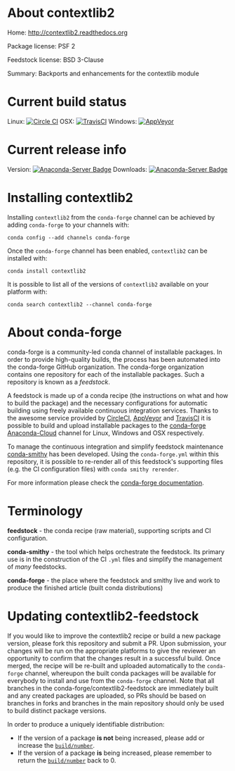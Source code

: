 About contextlib2
=================

Home: http://contextlib2.readthedocs.org

Package license: PSF 2

Feedstock license: BSD 3-Clause

Summary: Backports and enhancements for the contextlib module



Current build status
====================

Linux: [![Circle CI](https://circleci.com/gh/conda-forge/contextlib2-feedstock.svg?style=shield)](https://circleci.com/gh/conda-forge/contextlib2-feedstock)
OSX: [![TravisCI](https://travis-ci.org/conda-forge/contextlib2-feedstock.svg?branch=master)](https://travis-ci.org/conda-forge/contextlib2-feedstock)
Windows: [![AppVeyor](https://ci.appveyor.com/api/projects/status/github/conda-forge/contextlib2-feedstock?svg=True)](https://ci.appveyor.com/project/conda-forge/contextlib2-feedstock/branch/master)

Current release info
====================
Version: [![Anaconda-Server Badge](https://anaconda.org/conda-forge/contextlib2/badges/version.svg)](https://anaconda.org/conda-forge/contextlib2)
Downloads: [![Anaconda-Server Badge](https://anaconda.org/conda-forge/contextlib2/badges/downloads.svg)](https://anaconda.org/conda-forge/contextlib2)

Installing contextlib2
======================

Installing `contextlib2` from the `conda-forge` channel can be achieved by adding `conda-forge` to your channels with:

```
conda config --add channels conda-forge
```

Once the `conda-forge` channel has been enabled, `contextlib2` can be installed with:

```
conda install contextlib2
```

It is possible to list all of the versions of `contextlib2` available on your platform with:

```
conda search contextlib2 --channel conda-forge
```


About conda-forge
=================

conda-forge is a community-led conda channel of installable packages.
In order to provide high-quality builds, the process has been automated into the
conda-forge GitHub organization. The conda-forge organization contains one repository
for each of the installable packages. Such a repository is known as a *feedstock*.

A feedstock is made up of a conda recipe (the instructions on what and how to build
the package) and the necessary configurations for automatic building using freely
available continuous integration services. Thanks to the awesome service provided by
[CircleCI](https://circleci.com/), [AppVeyor](http://www.appveyor.com/)
and [TravisCI](https://travis-ci.org/) it is possible to build and upload installable
packages to the [conda-forge](https://anaconda.org/conda-forge)
[Anaconda-Cloud](http://docs.anaconda.org/) channel for Linux, Windows and OSX respectively.

To manage the continuous integration and simplify feedstock maintenance
[conda-smithy](http://github.com/conda-forge/conda-smithy) has been developed.
Using the ``conda-forge.yml`` within this repository, it is possible to re-render all of
this feedstock's supporting files (e.g. the CI configuration files) with ``conda smithy rerender``.

For more information please check the [conda-forge documentation](https://conda-forge.org/docs/).

Terminology
===========

**feedstock** - the conda recipe (raw material), supporting scripts and CI configuration.

**conda-smithy** - the tool which helps orchestrate the feedstock.
                   Its primary use is in the construction of the CI ``.yml`` files
                   and simplify the management of *many* feedstocks.

**conda-forge** - the place where the feedstock and smithy live and work to
                  produce the finished article (built conda distributions)


Updating contextlib2-feedstock
==============================

If you would like to improve the contextlib2 recipe or build a new
package version, please fork this repository and submit a PR. Upon submission,
your changes will be run on the appropriate platforms to give the reviewer an
opportunity to confirm that the changes result in a successful build. Once
merged, the recipe will be re-built and uploaded automatically to the
`conda-forge` channel, whereupon the built conda packages will be available for
everybody to install and use from the `conda-forge` channel.
Note that all branches in the conda-forge/contextlib2-feedstock are
immediately built and any created packages are uploaded, so PRs should be based
on branches in forks and branches in the main repository should only be used to
build distinct package versions.

In order to produce a uniquely identifiable distribution:
 * If the version of a package **is not** being increased, please add or increase
   the [``build/number``](http://conda.pydata.org/docs/building/meta-yaml.html#build-number-and-string).
 * If the version of a package **is** being increased, please remember to return
   the [``build/number``](http://conda.pydata.org/docs/building/meta-yaml.html#build-number-and-string)
   back to 0.